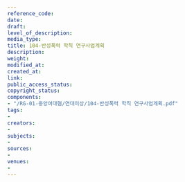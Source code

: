 ```yaml
---
reference_code: 
date: 
draft: 
level_of_description: 
media_type: 
title: 104-반성폭력 학칙 연구사업계획
description: 
weight: 
modified_at: 
created_at: 
link: 
public_access_status: 
copyright_status: 
components:
- "/RG-01-중앙여대협/연대미상/104-반성폭력 학칙 연구사업계획.pdf"
tags:
- 
creators:
- 
subjects:
- 
sources:
- 
venues:
- 
---
```

